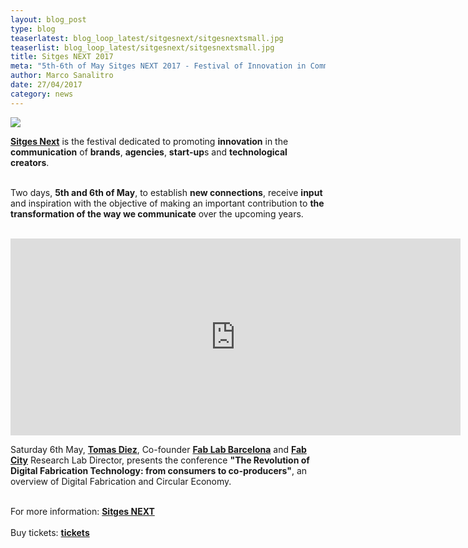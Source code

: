 ```yaml
---
layout: blog_post
type: blog
teaserlatest: blog_loop_latest/sitgesnext/sitgesnextsmall.jpg
teaserlist: blog_loop_latest/sitgesnext/sitgesnextsmall.jpg
title: Sitges NEXT 2017
meta: "5th-6th of May Sitges NEXT 2017 - Festival of Innovation in Communication. Tomas Diez, Co-founder Fab Lab Barcelona and Fab City Research Lab Director, presents .The Revolution of Digital Fabrication Technology: from consumers to co-producers."
author: Marco Sanalitro
date: 27/04/2017 
category: news
---
```

<img src= "http://www.fablabbcn.org/img/blog/blog_loop_latest/sitgesnext/sitgesnext1.jpg" align="middle"> 
<br>

<strong><a href="http://sitgesnext.com/">Sitges Next</a></strong> is the festival dedicated to promoting <strong>innovation</strong> in the <strong>communication</strong> of <strong>brands</strong>, <strong>agencies</strong>, <strong>start-up</strong>s and <strong>technological creators</strong>.<br><br>

Two days, <strong>5th and 6th of May</strong>, to establish <strong>new connections</strong>, receive <strong>input</strong> and inspiration with the objective of making an important contribution to <strong>the transformation of the way we communicate</strong> over the upcoming years.<br><br>

<iframe width="720" height="315" src="https://www.youtube.com/embed/TsOIpKj7dRE" frameborder="0" allowfullscreen></iframe>
<br>

Saturday 6th May, <strong><a href="https://fablabbcn.org/about_us.html">Tomas Diez</a></strong>, Co-founder <strong><a href="http://fablabbcn.org/">Fab Lab Barcelona</a></strong> and <strong><a href="http://fab.city/">Fab City</a></strong> Research Lab Director, presents the conference <strong>"The Revolution of Digital Fabrication Technology: from consumers to co-producers"</strong>, an overview of Digital Fabrication and Circular Economy.<br><br>

For more information: <strong><a href="http://sitgesnext.com/">Sitges NEXT</a></strong><br><br>
Buy tickets: <strong><a href="http://sitgesnext.com/buy-tickets/">tickets</a></strong><br><br>






